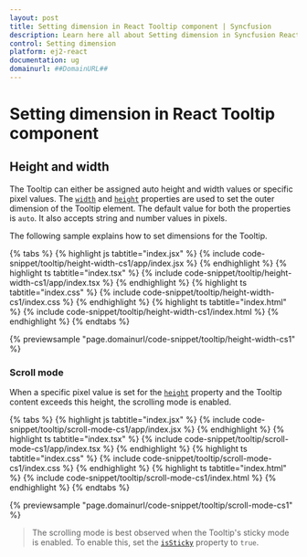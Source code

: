 ```yaml
---
layout: post
title: Setting dimension in React Tooltip component | Syncfusion
description: Learn here all about Setting dimension in Syncfusion React Tooltip component of Syncfusion Essential JS 2 and more.
control: Setting dimension 
platform: ej2-react
documentation: ug
domainurl: ##DomainURL##
---
```


# Setting dimension in React Tooltip component

## Height and width

The Tooltip can either be assigned auto height and width values or specific pixel values. The [`width`](https://ej2.syncfusion.com/react/documentation/api/tooltip/#width) and [`height`](https://ej2.syncfusion.com/react/documentation/api/tooltip/#height) properties are used to set the outer dimension of the Tooltip element. The default value for both the properties is `auto`. It also accepts string and number values in pixels.

The following sample explains how to set dimensions for the Tooltip.

{% tabs %}
{% highlight js tabtitle="index.jsx" %}
{% include code-snippet/tooltip/height-width-cs1/app/index.jsx %}
{% endhighlight %}
{% highlight ts tabtitle="index.tsx" %}
{% include code-snippet/tooltip/height-width-cs1/app/index.tsx %}
{% endhighlight %}
{% highlight ts tabtitle="index.css" %}
{% include code-snippet/tooltip/height-width-cs1/index.css %}
{% endhighlight %}
{% highlight ts tabtitle="index.html" %}
{% include code-snippet/tooltip/height-width-cs1/index.html %}
{% endhighlight %}
{% endtabs %}

 {% previewsample "page.domainurl/code-snippet/tooltip/height-width-cs1" %}

### Scroll mode

When a specific pixel value is set for the [`height`](https://ej2.syncfusion.com/react/documentation/api/tooltip/#height) property and the Tooltip content exceeds this height, the scrolling mode is enabled.

{% tabs %}
{% highlight js tabtitle="index.jsx" %}
{% include code-snippet/tooltip/scroll-mode-cs1/app/index.jsx %}
{% endhighlight %}
{% highlight ts tabtitle="index.tsx" %}
{% include code-snippet/tooltip/scroll-mode-cs1/app/index.tsx %}
{% endhighlight %}
{% highlight ts tabtitle="index.css" %}
{% include code-snippet/tooltip/scroll-mode-cs1/index.css %}
{% endhighlight %}
{% highlight ts tabtitle="index.html" %}
{% include code-snippet/tooltip/scroll-mode-cs1/index.html %}
{% endhighlight %}
{% endtabs %}

 {% previewsample "page.domainurl/code-snippet/tooltip/scroll-mode-cs1" %}

> The scrolling mode is best observed when the Tooltip's sticky mode is enabled. To enable this, set the [`isSticky`](https://ej2.syncfusion.com/react/documentation/api/tooltip/#issticky) property to `true`.
